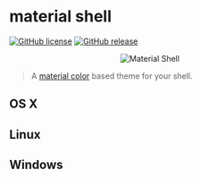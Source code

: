 # material shell

[![GitHub license](https://img.shields.io/github/license/carloscuesta/materialshell.svg?style=flat-square)](https://github.com/carloscuesta/materialshell)
[![GitHub release](https://img.shields.io/github/release/carloscuesta/materialshell.svg?style=flat-square)](https://github.com/carloscuesta/materialshell)

<p align="center">
    <img src="https://cloud.githubusercontent.com/assets/7629661/11169375/ec1a284e-8bb5-11e5-8ddf-db357fb9d514.png" alt="Material Shell">
</p>

> A [material color](https://www.google.com/design/spec/style/color.html#color-color-palette) based theme for your shell.

## OS X

## Linux

## Windows
